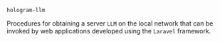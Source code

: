`hologram-llm`

Procedures for obtaining a server `LLM` on the local network that can be invoked by web applications developed using the `Laravel` framework.
